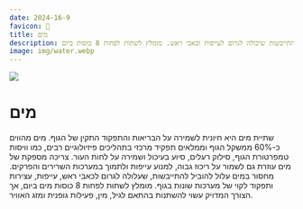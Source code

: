 ```yaml
---
date: 2024-16-9
favicon: 🌊
title: מים
description: שתיית מים חיונית לבריאות הגוף, תומכת בתהליכים כמו וויסות טמפרטורה וסילוק רעלים, ומונעת התייבשות שיכולה לגרום לעייפות וכאבי ראש. מומלץ לשתות לפחות 8 כוסות ביום.
image: img/water.webp
---
```


![](img/water.webp)

# מים
שתיית מים היא חיונית לשמירה על הבריאות והתפקוד התקין של הגוף. מים מהווים כ-60% ממשקל הגוף וממלאים תפקיד מרכזי בתהליכים פיזיולוגיים רבים, כמו וויסות טמפרטורת הגוף, סילוק רעלים, סיוע בעיכול ושמירה על לחות העור. צריכה מספקת של מים עוזרת גם לשמור על ריכוז גבוה, למנוע עייפות ולתמוך במערכות השרירים והפרקים. מחסור במים עלול להוביל להתייבשות, שעלולה לגרום לכאבי ראש, עייפות, עצירות ותפקוד לקוי של מערכות שונות בגוף. מומלץ לשתות לפחות 8 כוסות מים ביום, אך הצורך המדויק עשוי להשתנות בהתאם לגיל, מין, פעילות גופנית ומזג האוויר.

